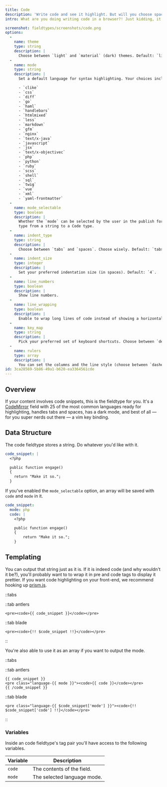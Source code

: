 ```yaml
---
title: Code
description: 'Write code and see it highlight. But will you choose spaces or tabs?'
intro: What are you doing writing code in a browser?! Just kidding, it's fine. We made it easy, flexible, and pretty too. We use this fieldtype a lot.

screenshot: fieldtypes/screenshots/code.png
options:
  -
    name: theme
    type: string
    description: |
      Choose between `light` and `material` (dark) themes. Default: `light`.
  -
    name: mode
    type: string
    description: |
      Set a default language for syntax highlighting. Your choices include:

      - `clike`
      - `css`
      - `diff`
      - `go`
      - `haml`
      - `handlebars`
      - `htmlmixed`
      - `less`
      - `markdown`
      - `gfm`
      - `nginx`
      - `text/x-java`
      - `javascript`
      - `jsx`
      - `text/x-objectivec`
      - `php`
      - `python`
      - `ruby`
      - `scss`
      - `shell`
      - `sql`
      - `twig`
      - `vue`
      - `xml`
      - `yaml-frontmatter`
  -
    name: mode_selectable
    type: boolean
    description: |
      Whether the `mode` can be selected by the user in the publish form. Enabling this will change the GraphQL
      type from a string to a Code type.
  -
    name: indent_type
    type: string
    description: |
      Choose between `tabs` and `spaces`. Choose wisely. Default: `tabs`.
  -
    name: indent_size
    type: integer
    description: |
      Set your preferred indentation size (in spaces). Default: `4`.
  -
    name: line_numbers
    type: boolean
    description: |
      Show line numbers.
  -
    name: line_wrapping
    type: boolean
    description: |
      Enable to wrap long lines of code instead of showing a horizontal scroll. Default: `true`.
  -
    name: key_map
    type: string
    description: |
      Pick your preferred set of keyboard shortcuts. Choose between `default`, `sublime`, and `vim`. We'll let you guess which one is default.
  -
    name: rulers
    type: array
    description: |
      You can set the columns and the line style (choose between `dashed` or `solid`) of any rulers you wish to use.
id: 3ca28569-5b86-49a1-b620-ea3364561cde
---
```

## Overview

If your content involves code snippets, this is the fieldtype for you. It's a [CodeMirror](https://codemirror.net) field with 25 of the most common languages ready for highlighting, handles tabs and spaces, has a dark mode, and best of all — for you super nerds out there — a vim key binding.

## Data Structure

The code fieldtype stores a string. Do whatever you'd like with it.

``` yaml
code_snippet: |
  <?php

  public function engage()
  {
    return "Make it so.";
  }
```

If you've enabled the `mode_selectable` option, an array will be saved with `code` and `mode` in it.

```yaml
code_snippet:
  mode: php
  code: |
    <?php

    public function engage()
    {
        return "Make it so.";
    }
```

## Templating

You can output that string just as it is. If it is indeed code (and why wouldn't it be?), you'll probably want to to wrap it in pre and code tags to display it prettier. If you want code highlighting on your front-end, we recommend hooking up [prism.js](https://prismjs.com).

::tabs

::tab antlers

```antlers
<pre><code>{{ code_snippet }}</code></pre>
```

::tab blade

```blade
<pre><code>{!! $code_snippet !!}</code></pre>
```

::

You're also able to use it as an array if you want to output the mode.

::tabs

::tab antlers

```
{{ code_snippet }}
<pre class="language-{{ mode }}"><code>{{ code }}</code></pre>
{{ /code_snippet }}
```

::tab blade

```blade
<pre class="language-{{ $code_snippet['mode'] }}"><code>{!! $code_snippet['code'] !!}</code></pre>
```

::

### Variables

Inside an code fieldtype's tag pair you'll have access to the following variables.

| Variable | Description |
|----------|-------------|
| `code` | The contents of the field. |
| `mode` | The selected language mode. |

